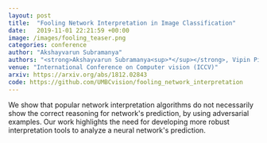 ```yaml
---
layout: post
title:  "Fooling Network Interpretation in Image Classification"
date:   2019-11-01 22:21:59 +00:00
image: /images/fooling_teaser.png
categories: conference
author: "Akshayvarun Subramanya"
authors: "<strong>Akshayvarun Subramanya<sup>*</sup></strong>, Vipin Pillai<sup>*</sup>, Hamed Pirsiavash &nbsp;&nbsp;&nbsp;<small><sup>*</sup>equal contribution</small>"
venue: "International Conference on Computer vision (ICCV)"
arxiv: https://arxiv.org/abs/1812.02843
code: https://github.com/UMBCvision/fooling_network_interpretation
---
```


We show that popular network interpretation algorithms do not necessarily show the correct reasoning for network's prediction, by using adversarial examples. Our work highlights the need for developing more robust interpretation tools to analyze a neural network's prediction.
